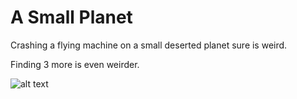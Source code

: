 # A Small Planet
Crashing a flying machine on a small deserted planet sure is weird. 


Finding 3 more is even weirder.


![alt text](small_picture.png)
